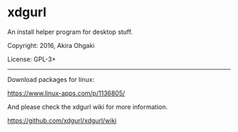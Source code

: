 # xdgurl

An install helper program for desktop stuff.

Copyright: 2016, Akira Ohgaki

License: GPL-3+

----

Download packages for linux:

https://www.linux-apps.com/p/1136805/

And please check the xdgurl wiki for more information.

https://github.com/xdgurl/xdgurl/wiki
